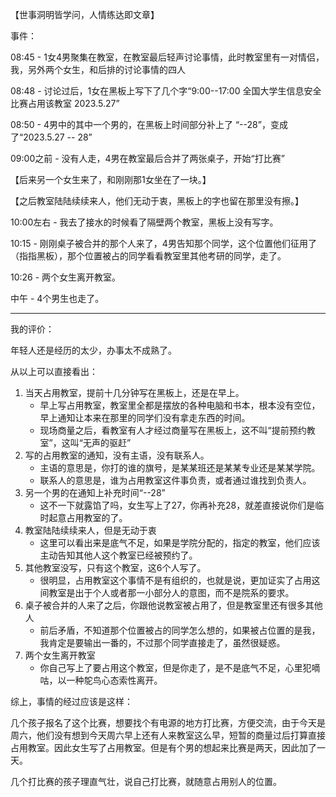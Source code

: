 
【世事洞明皆学问，人情练达即文章】

事件：

08:45 - 1女4男聚集在教室，在教室最后轻声讨论事情，此时教室里有一对情侣，我，另外两个女生，和后排的讨论事情的四人

08:48 - 讨论过后，1女在黑板上写下了几个字“9:00--17:00 全国大学生信息安全比赛占用该教室 2023.5.27”

08:50 - 4男中的其中一个男的，在黑板上时间部分补上了 “--28”，变成了“2023.5.27 -- 28”

09:00之前 - 没有人走，4男在教室最后合并了两张桌子，开始“打比赛”

【后来另一个女生来了，和刚刚那1女坐在了一块。】

【之后教室陆陆续续来人，他们无动于衷，黑板上的字也留在那里没有擦。】

10:00左右 - 我去了接水的时候看了隔壁两个教室，黑板上没有写字。

10:15 - 刚刚桌子被合并的那个人来了，4男告知那个同学，这个位置他们征用了（指指黑板），那个位置被占的同学看看教室里其他考研的同学，走了。

10:26 - 两个女生离开教室。

中午 - 4个男生也走了。


---

我的评价：

年轻人还是经历的太少，办事太不成熟了。

从以上可以直接看出：

1. 当天占用教室，提前十几分钟写在黑板上，还是在早上。
	- 早上写占用教室，教室里全都是摆放的各种电脑和书本，根本没有空位，早上通知让本来在那里的同学们没有拿走东西的时间。
	- 现场商量之后，看教室有人才经过商量写在黑板上，这不叫“提前预约教室”，这叫“无声的驱赶”
2. 写的占用教室的通知，没有主语，没有联系人。
	- 主语的意思是，你打的谁的旗号，是某某班还是某某专业还是某某学院。
	- 联系人的意思是，谁为占用教室这件事负责，或者通过谁找到负责人。
3. 另一个男的在通知上补充时间“--28”
	- 这不一下就露馅了吗，女生写上了27，你再补充28，就差直接说你们是临时起意占用教室的了。
4. 教室陆陆续续来人，但是无动于衷
	- 这里可以看出来是底气不足，如果是学院分配的，指定的教室，他们应该主动告知其他人这个教室已经被预约了。
5. 其他教室没写，只有这个教室，这6个人写了。
	- 很明显，占用教室这个事情不是有组织的，也就是说，更加证实了占用这间教室是出于个人或者那一小部分人的意图，而不是院系的要求。
6. 桌子被合并的人来了之后，你跟他说教室被占用了，但是教室里还有很多其他人
	- 前后矛盾，不知道那个位置被占的同学怎么想的，如果被占位置的是我，我肯定是要输出一番的，不过那个同学直接走了，虽然很疑惑。
7. 两个女生离开教室
	- 你自己写上了要占用这个教室，但是你走了，是不是底气不足，心里犯嘀咕，以一种鸵鸟心态索性离开。

综上，事情的经过应该是这样：

几个孩子报名了这个比赛，想要找个有电源的地方打比赛，方便交流，由于今天是周六，他们没有想到今天周六早上还有人来教室这么早，短暂的商量过后打算直接占用教室。因此女生写了占用教室。但是有个男的想起来比赛是两天，因此加了一天。

几个打比赛的孩子理直气壮，说自己打比赛，就随意占用别人的位置。
